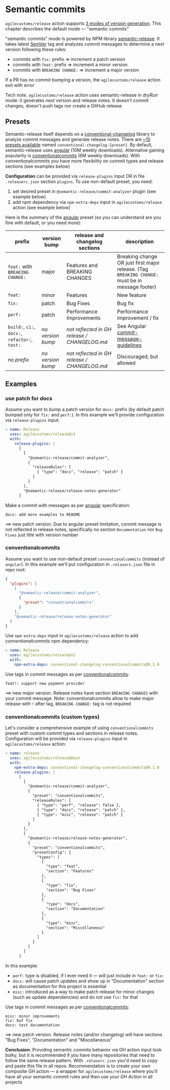 # Semantic commits

`agilecustoms/release` action supports [3 modes of version generation](./version-generation.md).
This chapter describes the default mode — "semantic commits"

"semantic commits" mode is powered by NPM library [semantic-release](https://github.com/semantic-release).
It takes latest [SemVer](https://semver.org) tag and analyzes commit messages to determine a next version following these rules:
- commits with `fix:` prefix ⇒ increment a patch version
- commits with `feat:` prefix ⇒ increment a minor version
- commits with `BREAKING CHANGE:` ⇒ increment a major version

If a PR has no commit bumping a version, the `agilecustoms/release` action exit with error

Tech note. `agilecustoms/release` action uses semantic-release in _dryRun_ mode:
it generates next version and release notes.
It doesn't commit changes, doesn't push tags nor create a GitHub release

## Presets

Semantic-release itself depends on a [conventional-changelog](https://github.com/conventional-changelog/conventional-changelog) library
to analyze commit messages and generate release notes.
There are [~10 presets available](https://github.com/conventional-changelog/conventional-changelog/tree/master/packages) named `conventional-changelog-{preset}`.
By default, semantic-release uses [angular](https://www.npmjs.com/package/conventional-changelog-angular) (10M weekly downloads).
Alternative gaining popularity is [conventionalcommits](https://www.npmjs.com/package/conventional-changelog-conventionalcommits) (6M weekly downloads).
With conventionalcommits you have more flexibility on commit types and release sections (see examples below)

**Configuration** can be provided via `release-plugins` input OR in file `.releaserc.json` section `plugins`.
To use non-default preset, you need:
1) set desired preset in `@semantic-release/commit-analyzer` plugin (see example below)
2) add npm dependency via `npm-extra-deps` input in `agilecustoms/release` action (see example below)

Here is the summary of the [angular](https://github.com/angular/angular/blob/main/contributing-docs/commit-message-guidelines.md) preset (so you can understand are you fine with default, or you need more):

| prefix                                         | version bump      | release and changelog sections               | description                                                                                                                               |
|------------------------------------------------|-------------------|----------------------------------------------|-------------------------------------------------------------------------------------------------------------------------------------------|
| `feat:` with `BREAKING CHANGE:`                | major             | Features  and  BREAKING CHANGES              | Breaking change OR just first major release. (Tag `BREAKING CHANGE:` must be in message footer)                                           |
| `feat:`                                        | minor             | Features                                     | New feature                                                                                                                               |
| `fix:`                                         | patch             | Bug Fixes                                    | Bug fix                                                                                                                                   |
| `perf:`                                        | patch             | Performance Improvements                     | Performance improvement / fix                                                                                                             |
| `build:`, `ci:`, `docs:`, `refactor:`, `test:` | _no version bump_ | _not reflected in GH release / CHANGELOG.md_ | See Angular [commit-message-guidelines](https://github.com/angular/angular/blob/main/contributing-docs/commit-message-guidelines.md#type) |
| _no prefix_                                    | _no version bump_ | _not reflected in GH release / CHANGELOG.md_ | Discouraged, but allowed                                                                                                                  |

## Examples

### use patch for docs

Assume you want to bump a patch version for `docs:` prefix (by default patch bumped only for `fix:` and `perf:`).
In this example we'll provide configuration via `release-plugins` input:

```yaml
- name: Release
  uses: agilecustoms/release@v1
  with:
    release-plugins: |
      [
        [
          "@semantic-release/commit-analyzer",
          {
            "releaseRules": [
              { "type": "docs", "release": "patch" }
            ]
          }
        ],
        "@semantic-release/release-notes-generator"
      ]
```

Make a commit with messages as per [angular](https://www.npmjs.com/package/conventional-changelog-angular) specification:
```text
docs: add more examples to README
```

==> new patch version. Due to angular preset limitation, commit message is not reflected in release notes,
specifically no section `Documentation` nor `Bug Fixes` just title with version number

### conventionalcommits

Assume you want to use non-default preset `conventionalcommits` (instead of `angular`).
In this example we'll put configuration in `.relaserc.json` file in repo root:

```json
{
  "plugins": [
    [
      "@semantic-release/commit-analyzer",
      {
        "preset": "conventionalcommits"
      }
    ],
    "@semantic-release/release-notes-generator"
  ]
}
```

Use `npm-extra-deps` input in `agilecustoms/release` action to add _conventionalcommits_ npm dependency:
```yaml
- name: Release
  uses: agilecustoms/release@v1
  with:
    npm-extra-deps: conventional-changelog-conventionalcommits@9.1.0
```

Use tags in commit messages as per [conventionalcommits](https://www.conventionalcommits.org/en/v1.0.0/):
```text
feat!: support new payment provider
```

==> new major version. Release notes have section `BREAKING CHANGES` with your commit message.
Note: conventionalcommits allow to make major release with `!` after tag, `BREAKING CHANGE:` tag is not required

### conventionalcommits (custom types)

Let's consider a comprehensive example of using `conventionalcommits` preset with custom commit types and sections in release notes.
Configuration will be provided via `release-plugins` input in `agilecustoms/release` action:

```yaml
- name: release
  uses: agilecustoms/release@main
  with:
    npm-extra-deps: conventional-changelog-conventionalcommits@9.1.0
    release-plugins: |
      [
        [
          "@semantic-release/commit-analyzer",
          {
            "preset": "conventionalcommits",
            "releaseRules": [
              { "type": "perf", "release": false },
              { "type": "docs", "release": "patch" },
              { "type": "misc", "release": "patch" }
            ]
          }
        ],
        [
          "@semantic-release/release-notes-generator",
          {
            "preset": "conventionalcommits",
            "presetConfig": {
              "types": [
                {
                  "type": "feat",
                  "section": "Features"
                },
                {
                  "type": "fix",
                  "section": "Bug Fixes"
                },
                {
                  "type": "docs",
                  "section": "Documentation"
                },
                {
                  "type": "misc",
                  "section": "Miscellaneous"
                }
              ]
            }
          }
        ]
      ]
```
In this example:
- `perf:` type is disabled, if I ever need it — will just include in `feat:` or `fix:`
- `docs:` will cause patch updates and show up in "Documentation" section as documentation for this project is essential
- `misc:` introduced as a way to make patch release for minor changes (such as update dependencies) and do _not_ use `fix:` for that

Use tags in commit messages as per [conventionalcommits](https://www.conventionalcommits.org/en/v1.0.0/):
```text
misc: minor improvements
fix: buf fix
docs: test documentation
```

==> new patch version. Release notes (and/or changelog) will have sections "Bug Fixes", "Documentation" and "Miscellaneous"

**Conclusion**. Providing semantic commits behavior via GH action input look bulky,
but it is recommended if you have many repositories that need to follow the same release pattern.
With `.relaserc.json` you'd need to copy and paste this file in all repos. Recommendation is to create your own composite GH action —
a wrapper for `agilecustoms/release` where you'll have all your semantic commit rules and then use *your GH Action* in all projects
